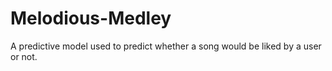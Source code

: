 # Melodious-Medley
A predictive model used to predict whether a song would be liked by a user or not. 

